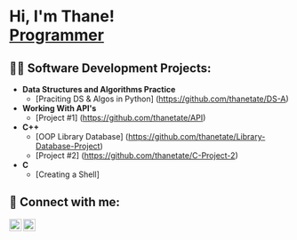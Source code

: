 <h1>Hi, I'm Thane! <br/><a href="https://github.com/thanetate">Programmer</a></h1>

<h2>👨‍💻 Software Development Projects:</h2>

- <b>Data Structures and Algorithms Practice </b>
  - [Praciting DS & Algos in Python] (https://github.com/thanetate/DS-A)
- <b>Working With API's</b>
  - [Project #1] (https://github.com/thanetate/API)
- <b>C++</b>
   - [OOP Library Database] (https://github.com/thanetate/Library-Database-Project)
   - [Project #2] (https://github.com/thanetate/C-Project-2)
- <b>C</b>
   - [Creating a Shell]

<h2> 🤳 Connect with me:</h2>

[<img align="left" alt="thanetate | LinkedIn" width="22px" src="https://cdn.jsdelivr.net/npm/simple-icons@v3/icons/linkedin.svg" />][linkedin]
[<img align="left" alt="thanetate | Instagram" width="22px" src="https://cdn.jsdelivr.net/npm/simple-icons@v3/icons/instagram.svg" />][instagram]

[instagram]: https://www.instagram.com/thane.tate/
[linkedin]: https://linkedin.com/in/thane-tate-940302227

